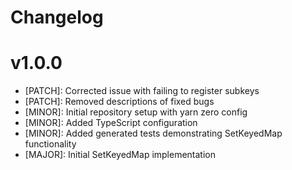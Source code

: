 # Changelog

# v1.0.0

- [PATCH]: Corrected issue with failing to register subkeys
- [PATCH]: Removed descriptions of fixed bugs
- [MINOR]: Initial repository setup with yarn zero config
- [MINOR]: Added TypeScript configuration
- [MINOR]: Added generated tests demonstrating SetKeyedMap functionality
- [MAJOR]: Initial SetKeyedMap implementation
